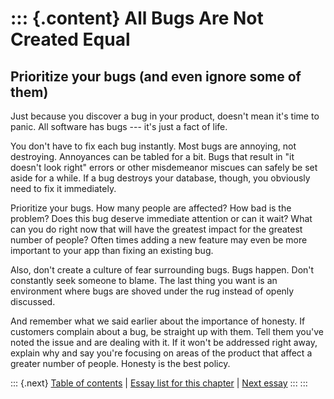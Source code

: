 ::: {.content}
All Bugs Are Not Created Equal
==============================

Prioritize your bugs (and even ignore some of them)
---------------------------------------------------

Just because you discover a bug in your product, doesn\'t mean it\'s
time to panic. All software has bugs --- it\'s just a fact of life.

You don\'t have to fix each bug instantly. Most bugs are annoying, not
destroying. Annoyances can be tabled for a bit. Bugs that result in \"it
doesn\'t look right\" errors or other misdemeanor miscues can safely be
set aside for a while. If a bug destroys your database, though, you
obviously need to fix it immediately.

Prioritize your bugs. How many people are affected? How bad is the
problem? Does this bug deserve immediate attention or can it wait? What
can you do right now that will have the greatest impact for the greatest
number of people? Often times adding a new feature may even be more
important to your app than fixing an existing bug.

Also, don\'t create a culture of fear surrounding bugs. Bugs happen.
Don\'t constantly seek someone to blame. The last thing you want is an
environment where bugs are shoved under the rug instead of openly
discussed.

And remember what we said earlier about the importance of honesty. If
customers complain about a bug, be straight up with them. Tell them
you\'ve noted the issue and are dealing with it. If it won\'t be
addressed right away, explain why and say you\'re focusing on areas of
the product that affect a greater number of people. Honesty is the best
policy.

::: {.next}
[Table of contents](toc.php) \| [Essay list for this
chapter](toc.php#ch15) \| [Next essay](ch15_Ride_Out_the_Storm.php)
:::
:::

